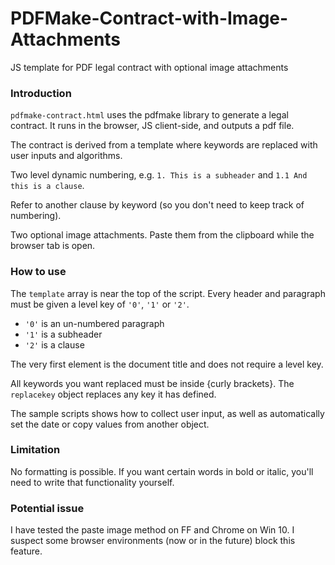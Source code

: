 # PDFMake-Contract-with-Image-Attachments
JS template for PDF legal contract with optional image attachments 

### Introduction

`pdfmake-contract.html` uses the pdfmake library to generate a legal contract. It runs in the browser, JS client-side, and outputs a pdf file.

The contract is derived from a template where keywords are replaced with user inputs and algorithms. 
 
Two level dynamic numbering, e.g. `1. This is a subheader` and `1.1 And this is a clause`.

Refer to another clause by keyword (so you don't need to keep track of numbering).

Two optional image attachments. Paste them from the clipboard while the browser tab is open.

### How to use

The `template` array is near the top of the script. Every header and paragraph must be given a level key of `'0'`, `'1'` or `'2'`.
- `'0'` is an un-numbered paragraph
- `'1'` is a subheader
- `'2'` is a clause

The very first element is the document title and does not require a level key.

All keywords you want replaced must be inside {curly brackets}. The `replacekey` object replaces any key it has defined. 

The sample scripts shows how to collect user input, as well as automatically set the date or copy values from another object.

### Limitation

No formatting is possible. If you want certain words in bold or italic, you'll need to write that functionality yourself. 

### Potential issue

I have tested the paste image method on FF and Chrome on Win 10. I suspect some browser environments (now or in the future) block this feature.
